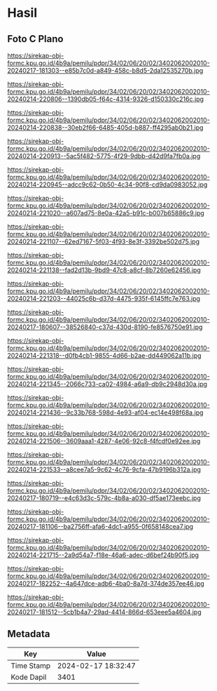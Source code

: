 # Hasil

## Foto C Plano

https://sirekap-obj-formc.kpu.go.id/4b9a/pemilu/pdpr/34/02/06/20/02/3402062002010-20240217-181303--e85b7c0d-a849-458c-b8d5-2da12535270b.jpg

https://sirekap-obj-formc.kpu.go.id/4b9a/pemilu/pdpr/34/02/06/20/02/3402062002010-20240214-220806--1390db05-f64c-4314-9326-d150330c216c.jpg

https://sirekap-obj-formc.kpu.go.id/4b9a/pemilu/pdpr/34/02/06/20/02/3402062002010-20240214-220838--30eb2f66-6485-405d-b887-ff4295ab0b21.jpg

https://sirekap-obj-formc.kpu.go.id/4b9a/pemilu/pdpr/34/02/06/20/02/3402062002010-20240214-220913--5ac5f482-5775-4f29-9dbb-d42d9fa7fb0a.jpg

https://sirekap-obj-formc.kpu.go.id/4b9a/pemilu/pdpr/34/02/06/20/02/3402062002010-20240214-220945--adcc9c62-0b50-4c34-90f8-cd9da0983052.jpg

https://sirekap-obj-formc.kpu.go.id/4b9a/pemilu/pdpr/34/02/06/20/02/3402062002010-20240214-221020--a607ad75-8e0a-42a5-b91c-b007b65886c9.jpg

https://sirekap-obj-formc.kpu.go.id/4b9a/pemilu/pdpr/34/02/06/20/02/3402062002010-20240214-221107--62ed7167-5f03-4f93-8e3f-3392be502d75.jpg

https://sirekap-obj-formc.kpu.go.id/4b9a/pemilu/pdpr/34/02/06/20/02/3402062002010-20240214-221138--fad2d13b-9bd9-47c8-a8cf-8b7260e62456.jpg

https://sirekap-obj-formc.kpu.go.id/4b9a/pemilu/pdpr/34/02/06/20/02/3402062002010-20240214-221203--44025c6b-d37d-4475-935f-6145ffc7e763.jpg

https://sirekap-obj-formc.kpu.go.id/4b9a/pemilu/pdpr/34/02/06/20/02/3402062002010-20240217-180607--38526840-c37d-430d-8190-fe8576750e91.jpg

https://sirekap-obj-formc.kpu.go.id/4b9a/pemilu/pdpr/34/02/06/20/02/3402062002010-20240214-221318--d0fb4cb1-9855-4d66-b2ae-dd449062a11b.jpg

https://sirekap-obj-formc.kpu.go.id/4b9a/pemilu/pdpr/34/02/06/20/02/3402062002010-20240214-221345--2066c733-ca02-4984-a6a9-db9c2948d30a.jpg

https://sirekap-obj-formc.kpu.go.id/4b9a/pemilu/pdpr/34/02/06/20/02/3402062002010-20240214-221436--9c33b768-598d-4e93-af04-ec14e498f68a.jpg

https://sirekap-obj-formc.kpu.go.id/4b9a/pemilu/pdpr/34/02/06/20/02/3402062002010-20240214-221506--3609aaa1-4287-4e06-92c8-f4fcdf0e92ee.jpg

https://sirekap-obj-formc.kpu.go.id/4b9a/pemilu/pdpr/34/02/06/20/02/3402062002010-20240214-221533--a8cee7a5-9c62-4c76-9cfa-47b9196b312a.jpg

https://sirekap-obj-formc.kpu.go.id/4b9a/pemilu/pdpr/34/02/06/20/02/3402062002010-20240217-180719--e4c63d3c-579c-4b8a-a030-df5ae173eebc.jpg

https://sirekap-obj-formc.kpu.go.id/4b9a/pemilu/pdpr/34/02/06/20/02/3402062002010-20240217-181106--ba2756ff-afa6-4dc1-a955-0f658148cea7.jpg

https://sirekap-obj-formc.kpu.go.id/4b9a/pemilu/pdpr/34/02/06/20/02/3402062002010-20240214-221715--2a9d54a7-f18e-46a6-adec-d6bef24b90f5.jpg

https://sirekap-obj-formc.kpu.go.id/4b9a/pemilu/pdpr/34/02/06/20/02/3402062002010-20240217-182252--4a647dce-adb6-4ba0-8a7d-374de357ee46.jpg

https://sirekap-obj-formc.kpu.go.id/4b9a/pemilu/pdpr/34/02/06/20/02/3402062002010-20240217-181512--5cb1b4a7-29ad-4414-866d-653eee5a4604.jpg


## Metadata

| Key        | Value               |
| ---------- | ------------------- |
| Time Stamp | 2024-02-17 18:32:47 |
| Kode Dapil | 3401                |




